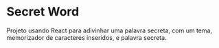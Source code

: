 # Secret Word
Projeto usando React para adivinhar uma palavra secreta, com um tema, memorizador de caracteres inseridos, e palavra secreta.
